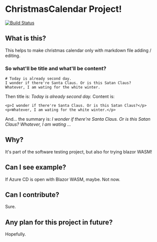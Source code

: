 # ChristmasCalendar Project!

[![Build Status](https://dev.azure.com/LumiKwon0498/KouluAss/_apis/build/status/rnielikki.ChristmasCalendar?branchName=master)](https://dev.azure.com/LumiKwon0498/KouluAss/_build/latest?definitionId=3&branchName=master)

## What is this?
This helps to make christmas calendar only with markdown file adding / editing.

### So what'll be title and what'll be content?
```
# Today is already second day.
I wonder if there're Santa Claus. Or is this Satan Claus?
Whatever, I am wating for the white winter.
```
Then title is: *Today is already second day.*
Content is:
```
<p>I wonder if there're Santa Claus. Or is this Satan Claus?</p>
<p>Whatever, I am wating for the white winter.</p>
```

And... the summary is:
*I wonder if there're Santa Claus. Or is this Satan Claus?
Whatever, I am wating ...*

## Why?
It's part of the software testing project, but also for trying blazor WASM!

## Can I see example?
If Azure CD is open with Blazor WASM, maybe. Not now.

## Can I contribute?
Sure.

## Any plan for this project in future?
Hopefully.
